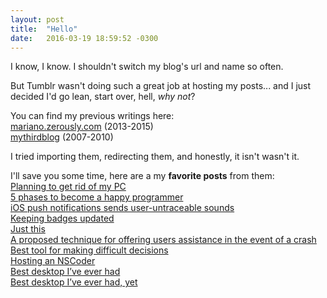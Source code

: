 ```yaml
---
layout: post
title:  "Hello"
date:   2016-03-19 18:59:52 -0300
---
```

I know, I know. I shouldn't switch my blog's url and name so often.

But Tumblr wasn't doing such a great job at hosting my posts... and I just decided I'd go lean, start over, hell, _why not_?

You can find my previous writings here:  
[mariano.zerously.com](http://mariano.zerously.com) (2013-2015)  
[mythirdblog](http://mythirdblog.wordpress.com) (2007-2010)

I tried importing them, redirecting them, and honestly, it isn't wasn't it.

I'll save you some time, here are a my **favorite posts** from them:  
[Planning to get rid of my PC](https://mythirdblog.wordpress.com/2009/04/25/planning-to-get-rid-of-my-pc/)  
[5 phases to become a happy programmer](https://mythirdblog.wordpress.com/2009/11/18/5-phases-to-become-a-happy-programer/)  
[iOS push notifications sends user-untraceable sounds](http://mariano.zerously.com/post/18906826372/ios-push-notifications-sends-user-untraceable)  
[Keeping badges updated](http://mariano.zerously.com/post/20670689934/keeping-badges-updated)  
[Just this](http://mariano.zerously.com/post/31202489835/just-this)  
[A proposed technique for offering users assistance in the event of a crash](http://mariano.zerously.com/post/57244969720/a-proposed-technique-for-offering-users-assistance)  
[Best tool for making difficult decisions](http://mariano.zerously.com/post/57612023714/best-tool-for-making-difficult-decisions)  
[Hosting an NSCoder](http://mariano.zerously.com/post/66670579060/hosting-an-nscoder)  
[Best desktop I’ve ever had](http://mariano.zerously.com/post/67763971947/best-desktop-ive-ever-had)  
[Best desktop I’ve ever had, yet](http://mariano.zerously.com/post/88906173465/best-desktop-ive-ever-had-yet)
